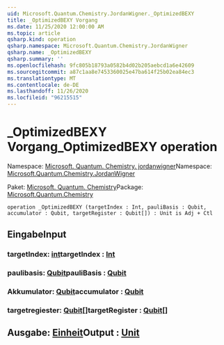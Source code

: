 ```yaml
---
uid: Microsoft.Quantum.Chemistry.JordanWigner._OptimizedBEXY
title: _OptimizedBEXY Vorgang
ms.date: 11/25/2020 12:00:00 AM
ms.topic: article
qsharp.kind: operation
qsharp.namespace: Microsoft.Quantum.Chemistry.JordanWigner
qsharp.name: _OptimizedBEXY
qsharp.summary: ''
ms.openlocfilehash: 9fc805b18793a0582b4d02b205aebcd1a6e42609
ms.sourcegitcommit: a87c1aa8e7453360025e47ba614f25b02ea84ec3
ms.translationtype: MT
ms.contentlocale: de-DE
ms.lasthandoff: 11/26/2020
ms.locfileid: "96215515"
---
```

# <a name="_optimizedbexy-operation"></a><span data-ttu-id="341bb-102">_OptimizedBEXY Vorgang</span><span class="sxs-lookup"><span data-stu-id="341bb-102">_OptimizedBEXY operation</span></span>

<span data-ttu-id="341bb-103">Namespace: [Microsoft. Quantum. Chemistry. jordanwigner](xref:Microsoft.Quantum.Chemistry.JordanWigner)</span><span class="sxs-lookup"><span data-stu-id="341bb-103">Namespace: [Microsoft.Quantum.Chemistry.JordanWigner](xref:Microsoft.Quantum.Chemistry.JordanWigner)</span></span>

<span data-ttu-id="341bb-104">Paket: [Microsoft. Quantum. Chemistry](https://nuget.org/packages/Microsoft.Quantum.Chemistry)</span><span class="sxs-lookup"><span data-stu-id="341bb-104">Package: [Microsoft.Quantum.Chemistry](https://nuget.org/packages/Microsoft.Quantum.Chemistry)</span></span>




```qsharp
operation _OptimizedBEXY (targetIndex : Int, pauliBasis : Qubit, accumulator : Qubit, targetRegister : Qubit[]) : Unit is Adj + Ctl
```


## <a name="input"></a><span data-ttu-id="341bb-105">Eingabe</span><span class="sxs-lookup"><span data-stu-id="341bb-105">Input</span></span>

### <a name="targetindex--int"></a><span data-ttu-id="341bb-106">targetIndex: [int](xref:microsoft.quantum.lang-ref.int)</span><span class="sxs-lookup"><span data-stu-id="341bb-106">targetIndex : [Int](xref:microsoft.quantum.lang-ref.int)</span></span>




### <a name="paulibasis--qubit"></a><span data-ttu-id="341bb-107">paulibasis: [Qubit](xref:microsoft.quantum.lang-ref.qubit)</span><span class="sxs-lookup"><span data-stu-id="341bb-107">pauliBasis : [Qubit](xref:microsoft.quantum.lang-ref.qubit)</span></span>




### <a name="accumulator--qubit"></a><span data-ttu-id="341bb-108">Akkumulator: [Qubit](xref:microsoft.quantum.lang-ref.qubit)</span><span class="sxs-lookup"><span data-stu-id="341bb-108">accumulator : [Qubit](xref:microsoft.quantum.lang-ref.qubit)</span></span>




### <a name="targetregister--qubit"></a><span data-ttu-id="341bb-109">targetregiester: [Qubit](xref:microsoft.quantum.lang-ref.qubit)[]</span><span class="sxs-lookup"><span data-stu-id="341bb-109">targetRegister : [Qubit](xref:microsoft.quantum.lang-ref.qubit)[]</span></span>





## <a name="output--unit"></a><span data-ttu-id="341bb-110">Ausgabe: [Einheit](xref:microsoft.quantum.lang-ref.unit)</span><span class="sxs-lookup"><span data-stu-id="341bb-110">Output : [Unit](xref:microsoft.quantum.lang-ref.unit)</span></span>

